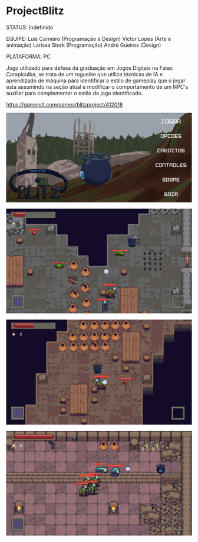 # ProjectBlitz

STATUS: Indefinido

EQUIPE: Luis Carneiro (Programação e Design)
        Victor Lopes (Arte e animação)
        Larissa Stork (Programação)
        André Gueiros (Design)

PLATAFORMA: PC

Jogo utilizado para defesa da graduação em Jogos Digitais na Fatec Carapicuiba, se trata de um rogueike que utiliza técnicas de IA e aprendizado de máquina para identificar o estilo de gameplay que o jogar esta assumindo na seção atual e modificar o comportamento de um NPC's auxiliar para complementar o estilo de jogo identificado.

https://gamejolt.com/games/blitzproject/412018

![](Images/blitz_1.png)

![](Images/blitz_2.png)

![](Images/blitz_3.png)

![](Images/blitz_4.png)




